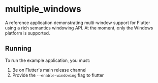 # multiple_windows

A reference application demonstrating multi-window support for Flutter using a
rich semantics windowing API. At the moment, only the Windows platform is
supported.

## Running
To run the example application, you must:

1. Be on Flutter's main release channel
2. Provide the `--enable-windowing` flag to flutter
